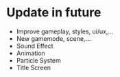 # Update in future
- Improve gameplay, styles, ui/ux,...
- New gamemode, scene,...
- Sound Effect
- Animation
- Particle System
- Title Screen
